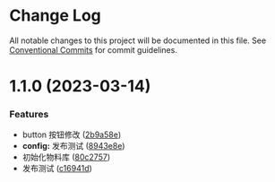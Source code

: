 # Change Log

All notable changes to this project will be documented in this file.
See [Conventional Commits](https://conventionalcommits.org) for commit guidelines.

# 1.1.0 (2023-03-14)

### Features

- button 按钮修改 ([2b9a58e](https://github.com/zjsjiangce/material-repository/commit/2b9a58e85181bfdefc2c3cf90720828cc98ea5e2))
- **config:** 发布测试 ([8943e8e](https://github.com/zjsjiangce/material-repository/commit/8943e8e747b9ee28f78a682023592898df4a53c1))
- 初始化物料库 ([80c2757](https://github.com/zjsjiangce/material-repository/commit/80c275701735d1c64932cbe7de6ec58105eb6aff))
- 发布测试 ([c16941d](https://github.com/zjsjiangce/material-repository/commit/c16941d8355b01c37881f97db7fd1e82bc40bff8))
